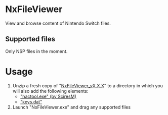 # NxFileViewer
View and browse content of Nintendo Switch files.

## Supported files
Only NSP files in the moment.

# Usage

1. Unzip a fresh copy of "[NxFileViewer_vX.X.X](https://github.com/Myster-Tee/NxFileViewer/releases)" to a directory in which you will also add the following elements:
   - ["hactool.exe" (by SciresM)](https://github.com/SciresM/hactool/releases)
   -  ["keys.dat"](https://www.google.com/search?q=keys.dat%20Nintendo%20Switch)
2. Launch "NxFileViewer.exe" and drag any supported files

